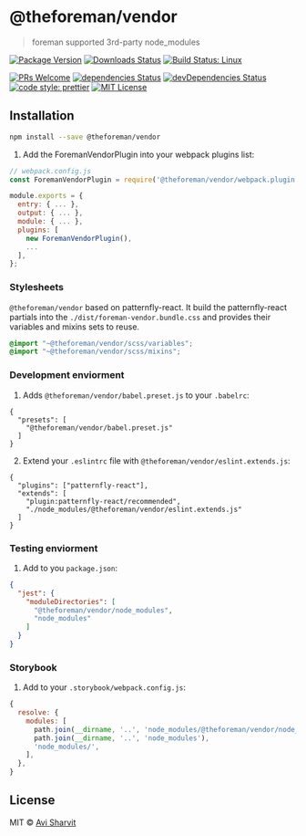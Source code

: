 # @theforeman/vendor

> foreman supported 3rd-party node_modules

[![Package Version](https://img.shields.io/npm/v/@theforeman/vendor.svg?style=flat-square)](https://www.npmjs.com/package/@theforeman/vendor)
[![Downloads Status](https://img.shields.io/npm/dm/@theforeman/vendor.svg?style=flat-square)](https://npm-stat.com/charts.html?package=@theforeman/vendor&from=2016-04-01)
[![Build Status: Linux](https://img.shields.io/travis/sharvit/foreman-vendor/master.svg?style=flat-square)](https://travis-ci.org/sharvit/foreman-vendor)

[![PRs Welcome](https://img.shields.io/badge/PRs-welcome-brightgreen.svg?style=flat-square)](http://makeapullrequest.com)
[![dependencies Status](https://david-dm.org/sharvit/foreman-vendor/status.svg)](https://david-dm.org/sharvit/foreman-vendor)
[![devDependencies Status](https://david-dm.org/sharvit/foreman-vendor/dev-status.svg)](https://david-dm.org/sharvit/foreman-vendor?type=dev)
[![code style: prettier](https://img.shields.io/badge/code_style-prettier-ff69b4.svg?style=flat-square)](https://github.com/prettier/prettier)
[![MIT License](https://img.shields.io/npm/l/stack-overflow-copy-paste.svg?style=flat-square)](http://opensource.org/licenses/MIT)

## Installation

```sh
npm install --save @theforeman/vendor
```

1. Add the ForemanVendorPlugin into your webpack plugins list:
```js
// webpack.config.js
const ForemanVendorPlugin = require('@theforeman/vendor/webpack.plugin');

module.exports = {
  entry: { ... },
  output: { ... },
  module: { ... },
  plugins: [
    new ForemanVendorPlugin(),
    ...
  ],
};
```

### Stylesheets

`@theforeman/vendor` based on patternfly-react. It build the patternfly-react partials into the `./dist/foreman-vendor.bundle.css` and provides their variables and mixins sets to reuse.

```css
@import "~@theforeman/vendor/scss/variables";
@import "~@theforeman/vendor/scss/mixins";
```

### Development enviorment

1. Adds `@theforeman/vendor/babel.preset.js` to your `.babelrc`:
```
{
  "presets": [
    "@theforeman/vendor/babel.preset.js"
  ]
}

```

2. Extend your `.eslintrc` file with `@theforeman/vendor/eslint.extends.js`:
```
{
  "plugins": ["patternfly-react"],
  "extends": [
    "plugin:patternfly-react/recommended",
    "./node_modules/@theforeman/vendor/eslint.extends.js"
  ]
}
```

### Testing enviorment

1. Add to you `package.json`:
```json
{
  "jest": {
    "moduleDirectories": [
      "@theforeman/vendor/node_modules",
      "node_modules"
    ]
  }
}
```

### Storybook

1. Add to your `.storybook/webpack.config.js`:

```js
{
  resolve: {
    modules: [
      path.join(__dirname, '..', 'node_modules/@theforeman/vendor/node_modules'),
      path.join(__dirname, '..', 'node_modules'),
      'node_modules/',
    ],
  },
}
```

## License

MIT &copy; [Avi Sharvit]()
